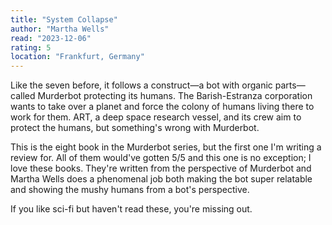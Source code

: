 ```yaml
---
title: "System Collapse"
author: "Martha Wells"
read: "2023-12-06"
rating: 5
location: "Frankfurt, Germany"
---
```


Like the seven before, it follows a construct—a bot with organic 
parts—called Murderbot protecting its humans.
The Barish-Estranza corporation wants to take over a planet and force the colony 
of humans living there to work for them.
ART, a deep space research vessel, and its crew aim to protect the humans, but
something's wrong with Murderbot.

This is the eight book in the Murderbot series, but the first one I'm writing
a review for. 
All of them would've gotten 5/5 and this one is no exception; I love these books.
They're written from the perspective of Murderbot and Martha Wells does a 
phenomenal job both making the bot super relatable and showing the mushy humans 
from a bot's perspective.

If you like sci-fi but haven't read these, you're missing out.
